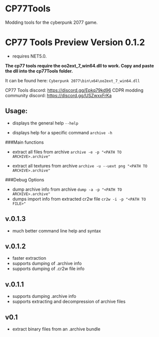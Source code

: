 # CP77Tools
Modding tools for the cyberpunk 2077 game.

# CP77 Tools Preview Version 0.1.2

- requires NET5.0.

**The cp77 tools require the oo2ext_7_win64.dll to work.
Copy and paste the dll into the cp77Tools folder.**

It can be found here:
`Cyberpunk 2077\bin\x64\oo2ext_7_win64.dll`

CP77 Tools discord: https://discord.gg/Epkq79kd96
CDPR modding community discord: https://discord.gg/USZwxxFrKa 


## Usage: 
* displays the general help
`--help`

* displays help for a specific command
`archive -h`

###Main functions
* extract all files from archive
`archive -e -p "<PATH TO ARCHIVE>.archive"`

* extract all textures from archive
`archive -u --uext png "<PATH TO ARCHIVE>.archive"`


###Debug Options
* dump archive info from archive
`dump -a -p "<PATH TO ARCHIVE>.archive"`
* dumps import info from extracted cr2w file
`cr2w -i -p "<PATH TO FILE>"` 

## v.0.1.3
- much better command line help and syntax

## v.0.1.2
- faster extraction
- supports dumping of .archive info
- supports dumping of .cr2w file info

## v.0.1.1
- supports dumping .archive info
- supports extracting and decompression of archive files

## v0.1
- extract binary files from an .archive bundle


